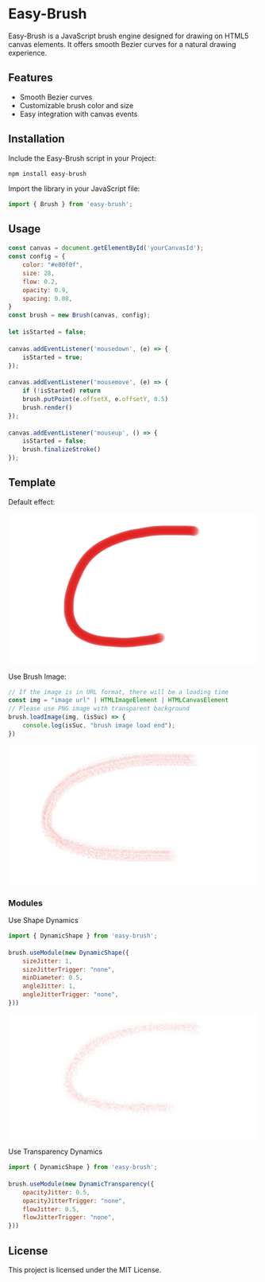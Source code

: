 # Easy-Brush

Easy-Brush is a JavaScript brush engine designed for drawing on HTML5 canvas elements. It offers smooth Bezier curves for a natural drawing experience.

## Features

- Smooth Bezier curves
- Customizable brush color and size
- Easy integration with canvas events

## Installation

Include the Easy-Brush script in your Project:

```shell
npm install easy-brush
```

Import the library in your JavaScript file:

```javascript
import { Brush } from 'easy-brush';
```

## Usage

```javascript
const canvas = document.getElementById('yourCanvasId');
const config = {
    color: "#e00f0f",
    size: 28,
    flow: 0.2,
    opacity: 0.9,
    spacing: 0.08,
}
const brush = new Brush(canvas, config);

let isStarted = false;

canvas.addEventListener('mousedown', (e) => {
    isStarted = true;
});

canvas.addEventListener('mousemove', (e) => {
    if (!isStarted) return
    brush.putPoint(e.offsetX, e.offsetY, 0.5)
    brush.render()
});

canvas.addEventListener('mouseup', () => {
    isStarted = false;
    brush.finalizeStroke()
});
```

## Template
Default effect:

![Default effect](https://github.com/DQLean/Easy-Brush/blob/main/docs/default.png "Default effect")

Use Brush Image:
```javascript
// If the image is in URL format, there will be a loading time
const img = "image url" | HTMLImageElement | HTMLCanvasElement
// Please use PNG image with transparent background
brush.loadImage(img, (isSuc) => {
    console.log(isSuc, "brush image load end");
})
```
![Use Brush Image](https://github.com/DQLean/Easy-Brush/blob/main/docs/use_image.png "Use Brush Image")

### Modules
Use Shape Dynamics
```javascript
import { DynamicShape } from 'easy-brush';

brush.useModule(new DynamicShape({
    sizeJitter: 1,
    sizeJitterTrigger: "none",
    minDiameter: 0.5,
    angleJitter: 1,
    angleJitterTrigger: "none",
}))
```

![Use Dynamic Shape](https://github.com/DQLean/Easy-Brush/blob/main/docs/use_dynamic_shape.png "Use Dynamic Shape")

Use Transparency Dynamics
```javascript
import { DynamicShape } from 'easy-brush';

brush.useModule(new DynamicTransparency({
    opacityJitter: 0.5,
    opacityJitterTrigger: "none",
    flowJitter: 0.5,
    flowJitterTrigger: "none",
}))
```

## License
This project is licensed under the MIT License.
